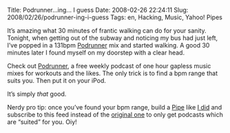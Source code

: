 Title: Podrunner...ing... I guess
Date: 2008-02-26 22:24:11
Slug: 2008/02/26/podrunner-ing-i-guess
Tags: en, Hacking, Music, Yahoo! Pipes


It’s amazing what 30 minutes of frantic walking can do for your sanity.
Tonight, when getting out of the subway and noticing my bus had just left,
I’ve popped in a 131bpm [Podrunner][1] mix and started walking. A good 30
minutes later I found myself on my doorstep with a clear head.

Check out [Podrunner][1], a free weekly podcast of one hour gapless music
mixes for workouts and the likes. The only trick is to find a bpm range that
suits you. Then put it on your iPod.

It’s simply _that_ good.

Nerdy pro tip: once you’ve found your bpm range, build a [Pipe][2] like [I
did][3] and subscribe to this feed instead of the [original one][4] to only
get podcasts which are “suited” for you. Oiy!

   [1]: http://djsteveboy.com/podrunner.html
   [2]: http://pipes.yahoo.com/
   [3]: http://pipes.yahoo.com/czottmann/podrunner_130139
   [4]: http://www.djsteveboy.com/audio/podrunner.xml
